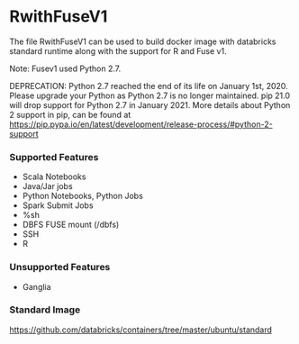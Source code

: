 # RwithFuseV1

The file RwithFuseV1 can be used to build docker image with databricks standard runtime along with the support for R and Fuse v1.

Note: Fusev1 used Python 2.7. 

DEPRECATION: Python 2.7 reached the end of its life on January 1st, 2020. Please upgrade your Python as Python 2.7 is no longer maintained. pip 21.0 will drop support for Python 2.7 in January 2021. More details about Python 2 support in pip, can be found at https://pip.pypa.io/en/latest/development/release-process/#python-2-support

### Supported Features
  - Scala Notebooks
  - Java/Jar jobs
  - Python Notebooks, Python Jobs
  - Spark Submit Jobs
  - %sh
  - DBFS FUSE mount (/dbfs)
  - SSH
  - R 

### Unsupported Features
  - Ganglia
  
### Standard Image
  https://github.com/databricks/containers/tree/master/ubuntu/standard
